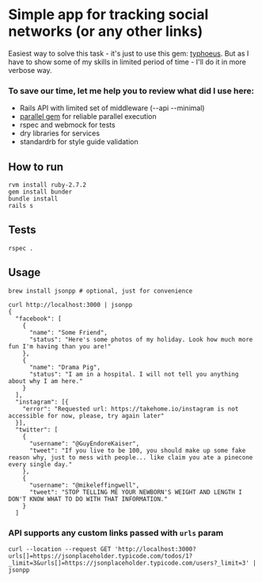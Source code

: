 # Simple app for tracking social networks (or any other links)

Easiest way to solve this task - it's just to use this gem: [typhoeus](https://github.com/typhoeus/typhoeus).
But as I have to show some of my skills in limited period of time - I'll do it in more verbose way.

### To save our time, let me help you to review what did I use here:

- Rails API with limited set of middleware (--api --minimal)
- [parallel gem](https://github.com/grosser/parallel ) for reliable parallel execution
- rspec and webmock for tests
- dry libraries for services
- standardrb for style guide validation

## How to run
```
rvm install ruby-2.7.2
gem install bunder
bundle install
rails s
```

## Tests
```
rspec .
```

## Usage
```
brew install jsonpp # optional, just for convenience

curl http://localhost:3000 | jsonpp
{
  "facebook": [
    {
      "name": "Some Friend",
      "status": "Here's some photos of my holiday. Look how much more fun I'm having than you are!"
    },
    {
      "name": "Drama Pig",
      "status": "I am in a hospital. I will not tell you anything about why I am here."
    }
  ],
  "instagram": [{
    "error": "Requested url: https://takehome.io/instagram is not accessible for now, please, try again later"
  }],
  "twitter": [
    {
      "username": "@GuyEndoreKaiser",
      "tweet": "If you live to be 100, you should make up some fake reason why, just to mess with people... like claim you ate a pinecone every single day."
    },
    {
      "username": "@mikeleffingwell",
      "tweet": "STOP TELLING ME YOUR NEWBORN'S WEIGHT AND LENGTH I DON'T KNOW WHAT TO DO WITH THAT INFORMATION."
    }
  ]
```

### API supports any custom links passed with `urls` param
```
curl --location --request GET 'http://localhost:3000?urls[]=https://jsonplaceholder.typicode.com/todos/1?_limit=3&urls[]=https://jsonplaceholder.typicode.com/users?_limit=3' | jsonpp
```
